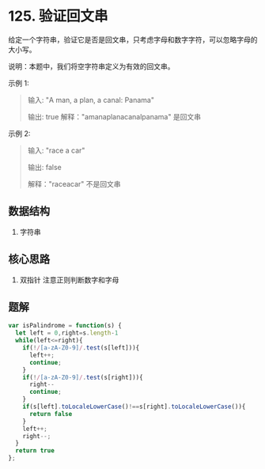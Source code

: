 # 125. 验证回文串
给定一个字符串，验证它是否是回文串，只考虑字母和数字字符，可以忽略字母的大小写。

说明：本题中，我们将空字符串定义为有效的回文串。

示例 1:

> 输入: "A man, a plan, a canal: Panama"
> 
> 输出: true
> 解释："amanaplanacanalpanama" 是回文串


示例 2:

> 输入: "race a car"
> 
> 输出: false
>
> 解释："raceacar" 不是回文串

## 数据结构
1. 字符串

## 核心思路
1. 双指针
注意正则判断数字和字母

## 题解
```js
var isPalindrome = function(s) {
  let left = 0,right=s.length-1
  while(left<=right){
    if(!/[a-zA-Z0-9]/.test(s[left])){
      left++;
      continue;
    }
    if(!/[a-zA-Z0-9]/.test(s[right])){
      right--
      continue;
    }
    if(s[left].toLocaleLowerCase()!==s[right].toLocaleLowerCase()){
      return false
    }
    left++;
    right--;
  }
  return true
};

```